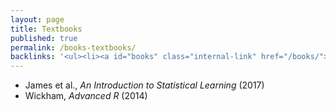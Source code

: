 ```yaml
---
layout: page
title: Textbooks
published: true
permalink: /books-textbooks/
backlinks: '<ul><li><a id="books" class="internal-link" href="/books/">Books</a></li></ul>'
---
```


* James et al., _An Introduction to Statistical Learning_ (2017) 
* Wickham, _Advanced R_ (2014) 
